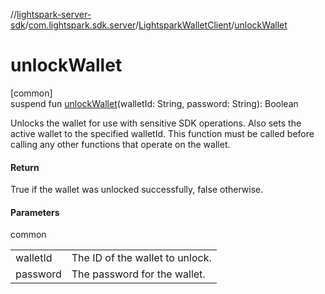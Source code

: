//[lightspark-server-sdk](../../../index.md)/[com.lightspark.sdk.server](../index.md)/[LightsparkWalletClient](index.md)/[unlockWallet](unlock-wallet.md)

# unlockWallet

[common]\
suspend fun [unlockWallet](unlock-wallet.md)(walletId: String, password: String): Boolean

Unlocks the wallet for use with sensitive SDK operations. Also sets the active wallet to the specified walletId. This function must be called before calling any other functions that operate on the wallet.

#### Return

True if the wallet was unlocked successfully, false otherwise.

#### Parameters

common

| | |
|---|---|
| walletId | The ID of the wallet to unlock. |
| password | The password for the wallet. |

